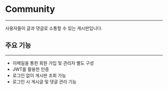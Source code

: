 # Community
---
사용자들이 글과 댓글로 소통할 수 있는 게시판입니다.

## 주요 기능
---
- 이메일을 통한 회원 가입 및 관리자 별도 구성
- JWT를 활용한 인증
- 로그인 없이 게시판 조회 가능
- 로그인 시 게시글 및 댓글 관리 기능
